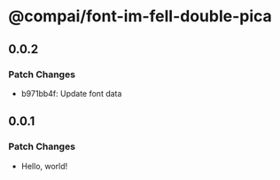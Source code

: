 # @compai/font-im-fell-double-pica

## 0.0.2

### Patch Changes

- b971bb4f: Update font data

## 0.0.1

### Patch Changes

- Hello, world!
